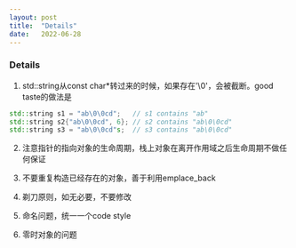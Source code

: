 ```yaml
---
layout: post
title:  "Details"
date:   2022-06-28
---
```


### Details 

1. std::string从const char*转过来的时候，如果存在'\0'，会被截断。good taste的做法是

```cpp
std::string s1 = "ab\0\0cd";   // s1 contains "ab"
std::string s2{"ab\0\0cd", 6}; // s2 contains "ab\0\0cd"
std::string s3 = "ab\0\0cd"s;  // s3 contains "ab\0\0cd"
```

2. 注意指针的指向对象的生命周期，栈上对象在离开作用域之后生命周期不做任何保证

3. 不要重复构造已经存在的对象，善于利用emplace_back

4. 剃刀原则，如无必要，不要修改

5. 命名问题，统一一个code style

6. 零时对象的问题

